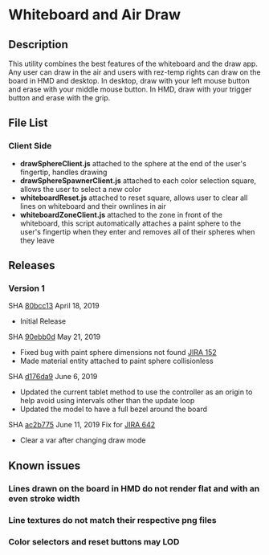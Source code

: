 # Whiteboard and Air Draw

## Description
This utility combines the best features of the whiteboard and the draw app. Any user can draw in the air and users with rez-temp rights can draw on the board in HMD and desktop. In desktop, draw with your left mouse button and erase with your middle mouse button. In HMD, draw with your trigger button and erase with the grip.

## File List
### Client Side
* **drawSphereClient.js** attached to the sphere at the end of the user's fingertip, handles drawing
* **drawSphereSpawnerClient.js** attached to each color selection square, allows the user to select a new color
* **whiteboardReset.js** attached to reset square, allows user to clear all lines on whiteboard and their ownlines in air
* **whiteboardZoneClient.js** attached to the zone in front of the whiteboard, this script automatically attaches a paint sphere to the user's fingertip when they enter and removes all of their spheres when they leave

## Releases
### Version 1
SHA [80bcc13](https://github.com/highfidelity/hifi-content/commits/80bcc13)
April 18, 2019
- Initial Release

SHA [90ebb0d](https://github.com/highfidelity/hifi-content/commits/90ebb0d)
May 21, 2019
- Fixed bug with paint sphere dimensions not found [JIRA 152](https://highfidelity.atlassian.net/browse/BUGZ-152)
- Made material entity attached to paint sphere collisionless 

SHA [d176da9](https://github.com/highfidelity/hifi-content/commits/d176da9)
June 6, 2019
- Updated the current tablet method to use the controller as an origin to help avoid using intervals other than the update loop
- Updated the model to have a full bezel around the board

SHA [ac2b775](https://github.com/highfidelity/hifi-content/commits/ac2b775)
June 11, 2019 Fix for [JIRA 642](https://highfidelity.atlassian.net/browse/BUGZ-642)
- Clear a var after changing draw mode


## Known issues
### Lines drawn on the board in HMD do not render flat and with an even stroke width
### Line textures do not match their respective png files
### Color selectors and reset buttons may LOD